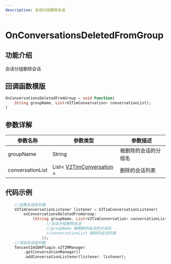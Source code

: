 ```yaml
---
description: 会话分组删除会话
---
```


# OnConversationsDeletedFromGroup

## 功能介绍

会话分组删除会话

## 回调函数模版

```dart
OnConversationsDeletedFromGroup = void Function(
    String groupName, List<V2TimConversation> conversationList);
)
```

## 参数详解

| 参数名称             | 参数类型                                                                       | 参数描述    |
| ---------------- | -------------------------------------------------------------------------- | ------- |
| groupName | String | 被删除的会话的分组名 |
| conversationList | List< [V2TimConversation](../keyClass/message/v2timconversation.md) > | 删除的会话列表 |

## 代码示例

```dart
    //设置会话监听器
    V2TimConversationListener listener = V2TimConversationListener(
        onConversationsDeletedFromGroup:
            (String groupName, List<V2TimConversation> conversationList) => {
                  //会话分组删除会话
                  //groupName 被删除的会话的分组名
                  //conversationList 删除的会话列表
                });
    //添加会话监听器
    TencentImSDKPlugin.v2TIMManager
        .getConversationManager()
        .addConversationListener(listener: listener);
```
